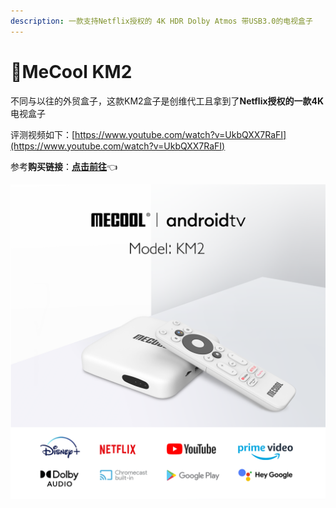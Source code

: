 ```yaml
---
description: 一款支持Netflix授权的 4K HDR Dolby Atmos 带USB3.0的电视盒子
---
```


# 🎈MeCool KM2

  不同与以往的外贸盒子，这款KM2盒子是创维代工且拿到了**Netflix授权的一款4K**电视盒子

  评测视频如下：[https://www.youtube.com/watch?v=UkbQXX7RaFI](https://www.youtube.com/watch?v=UkbQXX7RaFI)

  参考**购买链接**：[**点击前往**](https://item.taobao.com/item.htm?spm=a1z10.1-c-s.w137644-20102279228.26.2aeb59c3mBqgZn&id=642306462397)👈

![](.gitbook/assets/image%20%284%29.png)

